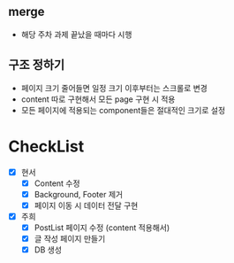 ## merge
- 해당 주차 과제 끝났을 때마다 시행

## 구조 정하기
- 페이지 크기 줄어들면 일정 크기 이후부터는 스크롤로 변경
- content 따로 구현해서 모든 page 구현 시 적용
- 모든 페이지에 적용되는 component들은 절대적인 크기로 설정


# CheckList

- [x]  현서
    - [x]  Content 수정
    - [x]  Background, Footer 제거
    - [x]  페이지 이동 시 데이터 전달 구현
- [x]  주희
    - [x]  PostList 페이지 수정 (content 적용해서)
    - [x]  글 작성 페이지 만들기
    - [x]  DB 생성
